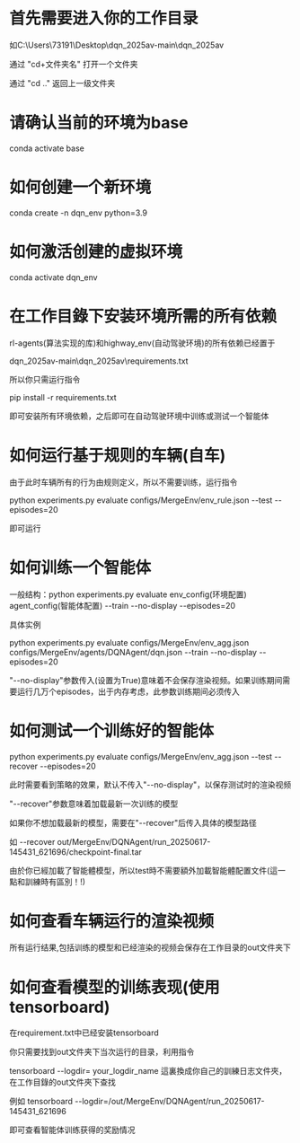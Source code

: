 # 首先需要进入你的工作目录
如C:\Users\73191\Desktop\dqn_2025av-main\dqn_2025av

通过 "cd+文件夹名" 打开一个文件夹

通过 "cd .." 返回上一级文件夹
# 请确认当前的环境为base
conda activate base
# 如何创建一个新环境
conda create -n dqn_env python=3.9
# 如何激活创建的虚拟环境
conda activate dqn_env

# 在工作目錄下安装环境所需的所有依赖
rl-agents(算法实现的库)和highway_env(自动驾驶环境)的所有依赖已经置于

dqn_2025av-main\dqn_2025av\requirements.txt

所以你只需运行指令

pip install -r requirements.txt

即可安装所有环境依赖，之后即可在自动驾驶环境中训练或测试一个智能体
# 如何运行基于规则的车辆(自车)
由于此时车辆所有的行为由规则定义，所以不需要训练，运行指令

python experiments.py evaluate configs/MergeEnv/env_rule.json --test --episodes=20

即可运行
# 如何训练一个智能体
一般结构：python experiments.py evaluate env_config(环境配置) agent_config(智能体配置) --train --no-display --episodes=20

具体实例

python experiments.py evaluate configs/MergeEnv/env_agg.json configs/MergeEnv/agents/DQNAgent/dqn.json --train --no-display --episodes=20

"--no-display"参数传入(设置为True)意味着不会保存渲染视频。如果训练期间需要运行几万个episodes，出于内存考虑，此参数训练期间必须传入
# 如何测试一个训练好的智能体 
python experiments.py evaluate configs/MergeEnv/env_agg.json --test --recover --episodes=20

此时需要看到策略的效果，默认不传入"--no-display"，以保存测试时的渲染视频

"--recover"参数意味着加载最新一次训练的模型

如果你不想加载最新的模型，需要在"--recover"后传入具体的模型路径

如 --recover out/MergeEnv/DQNAgent/run_20250617-145431_621696/checkpoint-final.tar

由於你已經加載了智能體模型，所以test時不需要額外加載智能體配置文件(這一點和訓練時有區別！!)
# 如何查看车辆运行的渲染视频
所有运行结果,包括训练的模型和已经渲染的视频会保存在工作目录的out文件夹下
# 如何查看模型的训练表现(使用tensorboard)
在requirement.txt中已经安装tensorboard

你只需要找到out文件夹下当次运行的目录，利用指令

tensorboard --logdir= your_logdir_name 這裏換成你自己的訓練日志文件夾，在工作目錄的out文件夾下查找

例如
tensorboard --logdir=/out/MergeEnv/DQNAgent/run_20250617-145431_621696

即可查看智能体训练获得的奖励情况



